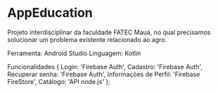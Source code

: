 # AppEducation
Projeto interdisciplinar da faculdade FATEC Mauá, no qual precisamos solucionar um problema existente relacionado ao agro.

Ferramenta: Android Studio
Linguagem: Kotlin

Funcionalidades { 
Login: 'Firebase Auth', 
Cadastro: 'Firebase Auth', 
Recuperar senha: 'Firebase Auth', 
Informações de Perfil: 'Firebase FireStore', 
Catálogo: 'API node.js'
};
